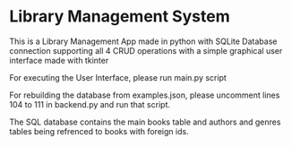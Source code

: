 # Library Management System

This is a Library Management App made in python with SQLite Database connection supporting all 4 CRUD operations with a simple graphical user interface made with tkinter

For executing the User Interface, please run main.py script

For rebuilding the database from examples.json, please uncomment lines 104 to 111 in backend.py and run that script.

The SQL database contains the main books table and authors and genres tables being refrenced to books with foreign ids.
